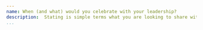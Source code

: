 ```yaml
---
name: When (and what) would you celebrate with your leadership?
description:  Stating is simple terms what you are looking to share with your leadership team about why API governance is effective.
...
```

